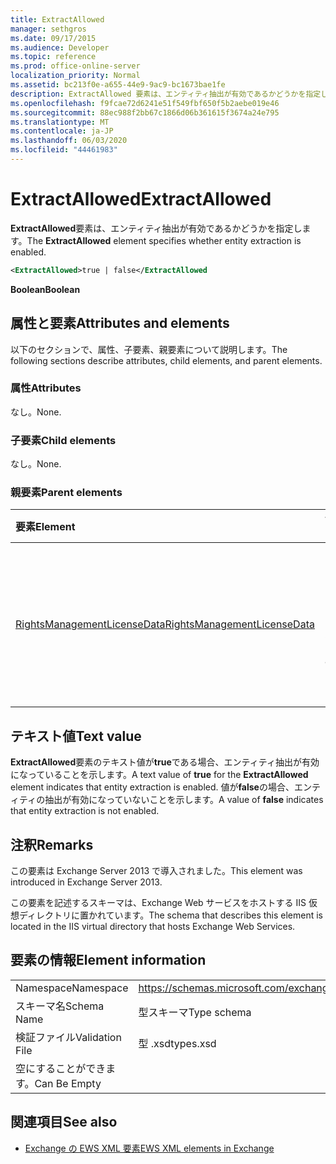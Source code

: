 ```yaml
---
title: ExtractAllowed
manager: sethgros
ms.date: 09/17/2015
ms.audience: Developer
ms.topic: reference
ms.prod: office-online-server
localization_priority: Normal
ms.assetid: bc213f0e-a655-44e9-9ac9-bc1673bae1fe
description: ExtractAllowed 要素は、エンティティ抽出が有効であるかどうかを指定します。
ms.openlocfilehash: f9fcae72d6241e51f549fbf650f5b2aebe019e46
ms.sourcegitcommit: 88ec988f2bb67c1866d06b361615f3674a24e795
ms.translationtype: MT
ms.contentlocale: ja-JP
ms.lasthandoff: 06/03/2020
ms.locfileid: "44461983"
---
```

# <a name="extractallowed"></a><span data-ttu-id="55dff-103">ExtractAllowed</span><span class="sxs-lookup"><span data-stu-id="55dff-103">ExtractAllowed</span></span>

<span data-ttu-id="55dff-104">**ExtractAllowed**要素は、エンティティ抽出が有効であるかどうかを指定します。</span><span class="sxs-lookup"><span data-stu-id="55dff-104">The **ExtractAllowed** element specifies whether entity extraction is enabled.</span></span> 
  
```XML
<ExtractAllowed>true | false</ExtractAllowed
```

 <span data-ttu-id="55dff-105">**Boolean**</span><span class="sxs-lookup"><span data-stu-id="55dff-105">**Boolean**</span></span>
## <a name="attributes-and-elements"></a><span data-ttu-id="55dff-106">属性と要素</span><span class="sxs-lookup"><span data-stu-id="55dff-106">Attributes and elements</span></span>

<span data-ttu-id="55dff-107">以下のセクションで、属性、子要素、親要素について説明します。</span><span class="sxs-lookup"><span data-stu-id="55dff-107">The following sections describe attributes, child elements, and parent elements.</span></span>
  
### <a name="attributes"></a><span data-ttu-id="55dff-108">属性</span><span class="sxs-lookup"><span data-stu-id="55dff-108">Attributes</span></span>

<span data-ttu-id="55dff-109">なし。</span><span class="sxs-lookup"><span data-stu-id="55dff-109">None.</span></span>
  
### <a name="child-elements"></a><span data-ttu-id="55dff-110">子要素</span><span class="sxs-lookup"><span data-stu-id="55dff-110">Child elements</span></span>

<span data-ttu-id="55dff-111">なし。</span><span class="sxs-lookup"><span data-stu-id="55dff-111">None.</span></span>
  
### <a name="parent-elements"></a><span data-ttu-id="55dff-112">親要素</span><span class="sxs-lookup"><span data-stu-id="55dff-112">Parent elements</span></span>

|<span data-ttu-id="55dff-113">**要素**</span><span class="sxs-lookup"><span data-stu-id="55dff-113">**Element**</span></span>|<span data-ttu-id="55dff-114">**説明**</span><span class="sxs-lookup"><span data-stu-id="55dff-114">**Description**</span></span>|
|:-----|:-----|
|[<span data-ttu-id="55dff-115">RightsManagementLicenseData</span><span class="sxs-lookup"><span data-stu-id="55dff-115">RightsManagementLicenseData</span></span>](rightsmanagementlicensedata.md) <br/> |<span data-ttu-id="55dff-116">Rights management のライセンスに関する情報を指定します。</span><span class="sxs-lookup"><span data-stu-id="55dff-116">Specifies information about the rights management license.</span></span>  <br/> |
   
## <a name="text-value"></a><span data-ttu-id="55dff-117">テキスト値</span><span class="sxs-lookup"><span data-stu-id="55dff-117">Text value</span></span>

<span data-ttu-id="55dff-118">**ExtractAllowed**要素のテキスト値が**true**である場合、エンティティ抽出が有効になっていることを示します。</span><span class="sxs-lookup"><span data-stu-id="55dff-118">A text value of **true** for the **ExtractAllowed** element indicates that entity extraction is enabled.</span></span> <span data-ttu-id="55dff-119">値が**false**の場合、エンティティの抽出が有効になっていないことを示します。</span><span class="sxs-lookup"><span data-stu-id="55dff-119">A value of **false** indicates that entity extraction is not enabled.</span></span> 
  
## <a name="remarks"></a><span data-ttu-id="55dff-120">注釈</span><span class="sxs-lookup"><span data-stu-id="55dff-120">Remarks</span></span>

<span data-ttu-id="55dff-121">この要素は Exchange Server 2013 で導入されました。</span><span class="sxs-lookup"><span data-stu-id="55dff-121">This element was introduced in Exchange Server 2013.</span></span>
  
<span data-ttu-id="55dff-122">この要素を記述するスキーマは、Exchange Web サービスをホストする IIS 仮想ディレクトリに置かれています。</span><span class="sxs-lookup"><span data-stu-id="55dff-122">The schema that describes this element is located in the IIS virtual directory that hosts Exchange Web Services.</span></span>
  
## <a name="element-information"></a><span data-ttu-id="55dff-123">要素の情報</span><span class="sxs-lookup"><span data-stu-id="55dff-123">Element information</span></span>

|||
|:-----|:-----|
|<span data-ttu-id="55dff-124">Namespace</span><span class="sxs-lookup"><span data-stu-id="55dff-124">Namespace</span></span>  <br/> |https://schemas.microsoft.com/exchange/services/2006/types  <br/> |
|<span data-ttu-id="55dff-125">スキーマ名</span><span class="sxs-lookup"><span data-stu-id="55dff-125">Schema Name</span></span>  <br/> |<span data-ttu-id="55dff-126">型スキーマ</span><span class="sxs-lookup"><span data-stu-id="55dff-126">Type schema</span></span>  <br/> |
|<span data-ttu-id="55dff-127">検証ファイル</span><span class="sxs-lookup"><span data-stu-id="55dff-127">Validation File</span></span>  <br/> |<span data-ttu-id="55dff-128">型 .xsd</span><span class="sxs-lookup"><span data-stu-id="55dff-128">types.xsd</span></span>  <br/> |
|<span data-ttu-id="55dff-129">空にすることができます。</span><span class="sxs-lookup"><span data-stu-id="55dff-129">Can Be Empty</span></span>  <br/> ||
   
## <a name="see-also"></a><span data-ttu-id="55dff-130">関連項目</span><span class="sxs-lookup"><span data-stu-id="55dff-130">See also</span></span>



- [<span data-ttu-id="55dff-131">Exchange の EWS XML 要素</span><span class="sxs-lookup"><span data-stu-id="55dff-131">EWS XML elements in Exchange</span></span>](ews-xml-elements-in-exchange.md)

